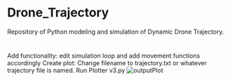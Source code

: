 # Drone_Trajectory
Repository of Python modeling and simulation of Dynamic Drone Trajectory.
#

Add functionality:
edit simulation loop and add movement functions accordingly
Create plot:
Change filename to trajectory.txt or whatever trajectory file is named.
Run Plotter v3.py
![outputPlot](https://user-images.githubusercontent.com/36251064/110840895-e1b7de80-826a-11eb-9311-7bb1ad6889df.png)

